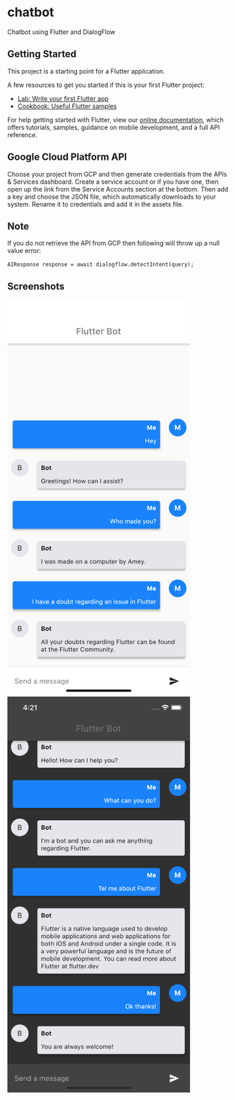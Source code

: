 # chatbot

Chatbot using Flutter and DialogFlow

## Getting Started

This project is a starting point for a Flutter application.

A few resources to get you started if this is your first Flutter project:

- [Lab: Write your first Flutter app](https://flutter.dev/docs/get-started/codelab)
- [Cookbook: Useful Flutter samples](https://flutter.dev/docs/cookbook)

For help getting started with Flutter, view our
[online documentation](https://flutter.dev/docs), which offers tutorials,
samples, guidance on mobile development, and a full API reference.

## Google Cloud Platform API

Choose your project from GCP and then generate credentials from the APIs & Services dashboard.
Create a service account or if you have one, then open up the link from the Service Accounts section at the bottom.
Then add a key and choose the JSON file, which automatically downloads to your system.
Rename it to credentials and add it in the assets file.

## Note

If you do not retrieve the API from GCP then following will throw up a null value error: 

```
AIResponse response = await dialogflow.detectIntent(query);
```
## Screenshots

<img src= "assets/light.png" width="414" height="896" >   <img src= "assets/dark.png" width="414" height="896" > 
